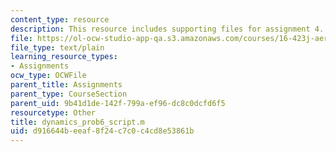 ```yaml
---
content_type: resource
description: This resource includes supporting files for assignment 4.
file: https://ol-ocw-studio-app-qa.s3.amazonaws.com/courses/16-423j-aerospace-biomedical-and-life-support-engineering-spring-2006/d916644beeaf8f24c7c0c4cd8e53861b_dynamics_prob6_script.m
file_type: text/plain
learning_resource_types:
- Assignments
ocw_type: OCWFile
parent_title: Assignments
parent_type: CourseSection
parent_uid: 9b41d1de-142f-799a-ef96-dc8c0dcfd6f5
resourcetype: Other
title: dynamics_prob6_script.m
uid: d916644b-eeaf-8f24-c7c0-c4cd8e53861b
---
```

